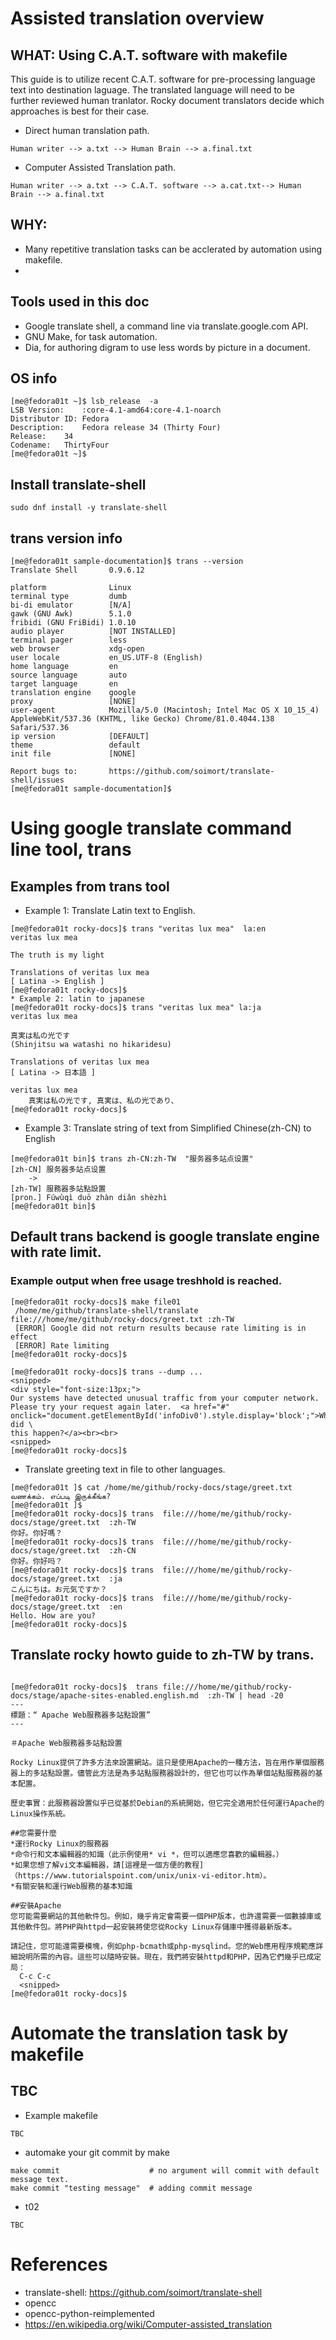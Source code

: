 # Assisted translation overview
## WHAT: Using C.A.T. software with makefile

This guide is to utilize recent C.A.T. software for pre-processing language text into destination laguage.
The translated language will need to be further reviewed  human tranlator.
Rocky document translators decide which approaches is best for their case.

* Direct human translation path.

```
Human writer --> a.txt --> Human Brain --> a.final.txt
```

* Computer Assisted Translation path.

```
Human writer --> a.txt --> C.A.T. software --> a.cat.txt--> Human Brain --> a.final.txt
```

## WHY:

* Many repetitive translation tasks can be acclerated  by automation using makefile.
* 


## Tools used in this doc

* Google translate shell, a command line via translate.google.com API.
* GNU Make, for task automation.
* Dia, for authoring digram to use less words by picture in a document.

## OS info
```
[me@fedora01t ~]$ lsb_release  -a
LSB Version:	:core-4.1-amd64:core-4.1-noarch
Distributor ID:	Fedora
Description:	Fedora release 34 (Thirty Four)
Release:	34
Codename:	ThirtyFour
[me@fedora01t ~]$ 
```

## Install translate-shell
```
sudo dnf install -y translate-shell
```
## trans version info
```
[me@fedora01t sample-documentation]$ trans --version
Translate Shell       0.9.6.12

platform              Linux
terminal type         dumb
bi-di emulator        [N/A]
gawk (GNU Awk)        5.1.0
fribidi (GNU FriBidi) 1.0.10
audio player          [NOT INSTALLED]
terminal pager        less
web browser           xdg-open
user locale           en_US.UTF-8 (English)
home language         en
source language       auto
target language       en
translation engine    google
proxy                 [NONE]
user-agent            Mozilla/5.0 (Macintosh; Intel Mac OS X 10_15_4) AppleWebKit/537.36 (KHTML, like Gecko) Chrome/81.0.4044.138 Safari/537.36
ip version            [DEFAULT]
theme                 default
init file             [NONE]

Report bugs to:       https://github.com/soimort/translate-shell/issues
[me@fedora01t sample-documentation]$ 

```

# Using google translate command line tool, trans

## Examples from trans tool

* Example 1: Translate Latin text to English.

```
[me@fedora01t rocky-docs]$ trans "veritas lux mea"  la:en 
veritas lux mea

The truth is my light

Translations of veritas lux mea
[ Latina -> English ]
[me@fedora01t rocky-docs]$
* Example 2: latin to japanese
[me@fedora01t rocky-docs]$ trans "veritas lux mea" la:ja
veritas lux mea

真実は私の光です
(Shinjitsu wa watashi no hikaridesu)

Translations of veritas lux mea
[ Latina -> 日本語 ]

veritas lux mea
    真実は私の光です, 真実は、私の光であり、
[me@fedora01t rocky-docs]$ 

```

* Example 3: Translate string of text from Simplified Chinese(zh-CN) to English

```
[me@fedora01t bin]$ trans zh-CN:zh-TW  "服务器多站点设置"
[zh-CN] 服务器多站点设置
    ->
[zh-TW] 服務器多站點設置
[pron.] Fúwùqì duō zhàn diǎn shèzhì
[me@fedora01t bin]$

```

## Default trans backend is google translate engine with rate limit.

### Example output when free usage treshhold is reached.
```
[me@fedora01t rocky-docs]$ make file01
 /home/me/github/translate-shell/translate file:///home/me/github/rocky-docs/greet.txt :zh-TW
 [ERROR] Google did not return results because rate limiting is in effect
 [ERROR] Rate limiting
[me@fedora01t rocky-docs]$

[me@fedora01t rocky-docs]$ trans --dump ...
<snipped>
<div style="font-size:13px;">
Our systems have detected unusual traffic from your computer network.  Please try your request again later.  <a href="#" onclick="document.getElementById('infoDiv0').style.display='block';">Why did \
this happen?</a><br><br>
<snipped>
[me@fedora01t rocky-docs]$

```

* Translate greeting text in file to other languages.

```
[me@fedora01t ]$ cat /home/me/github/rocky-docs/stage/greet.txt
வணக்கம். எப்படி இருக்கீங்க?
[me@fedora01t ]$
[me@fedora01t rocky-docs]$ trans  file:///home/me/github/rocky-docs/stage/greet.txt  :zh-TW
你好。你好嗎？
[me@fedora01t rocky-docs]$ trans  file:///home/me/github/rocky-docs/stage/greet.txt  :zh-CN
你好。你好吗？
[me@fedora01t rocky-docs]$ trans  file:///home/me/github/rocky-docs/stage/greet.txt  :ja
こんにちは。お元気ですか？
[me@fedora01t rocky-docs]$ trans  file:///home/me/github/rocky-docs/stage/greet.txt  :en
Hello. How are you?
[me@fedora01t rocky-docs]$
```

## Translate rocky howto guide to zh-TW by trans.


```

[me@fedora01t rocky-docs]$  trans file:///home/me/github/rocky-docs/stage/apache-sites-enabled.english.md  :zh-TW | head -20
---
標題：“ Apache Web服務器多站點設置”
---

＃Apache Web服務器多站點設置

Rocky Linux提供了許多方法來設置網站。這只是使用Apache的一種方法，旨在用作單個服務器上的多站點設置。儘管此方法是為多站點服務器設計的，但它也可以作為單個站點服務器的基本配置。

歷史事實：此服務器設置似乎已從基於Debian的系統開始，但它完全適用於任何運行Apache的Linux操作系統。

##您需要什麼 
*運行Rocky Linux的服務器
*命令行和文本編輯器的知識（此示例使用* vi *，但可以適應您喜歡的編輯器。）
*如果您想了解vi文本編輯器，請[這裡是一個方便的教程]（https://www.tutorialspoint.com/unix/unix-vi-editor.htm）。
*有關安裝和運行Web服務的基本知識

##安裝Apache
您可能需要網站的其他軟件包。例如，幾乎肯定會需要一個PHP版本，也許還需要一個數據庫或其他軟件包。將PHP與httpd一起安裝將使您從Rocky Linux存儲庫中獲得最新版本。

請記住，您可能還需要模塊，例如php-bcmath或php-mysqlind。您的Web應用程序規範應詳細說明所需的內容。這些可以隨時安裝。現在，我們將安裝httpd和PHP，因為它們幾乎已成定局：
  C-c C-c
  <snipped>
[me@fedora01t rocky-docs]$ 
```

# Automate the translation task by makefile
## TBC

* Example makefile

```
TBC
```

* automake your git commit by make
```
make commit                    # no argument will commit with default message text.
make commit "testing message"  # adding commit message
```

* t02

```
TBC
```

# References
* translate-shell: https://github.com/soimort/translate-shell
* opencc
* opencc-python-reimplemented
* https://en.wikipedia.org/wiki/Computer-assisted_translation
